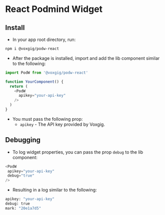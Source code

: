 # React Podmind Widget

## Install 

- In your app root directory, run:

```bash
npm i @voxgig/podw-react
```

- After the package is installed, import and add the lib component similar to the following:

```javascript
import PodW from '@voxgig/podw-react'

function YourComponent() {
  return (
    <PodW
      apikey="your-api-key"
    />
  )
}
```

- You must pass the following prop:
    - `apikey` - The API key provided by Voxgig.

## Debugging

- To log widget properties, you can pass the prop `debug` to the lib component:

```javascript
<PodW
 apikey="your-api-key"
 debug="true"
/>
```

- Resulting in a log similar to the following:

```bash
apikey: "your-api-key"
debug: true
mark: "20e1a7d5"
```
